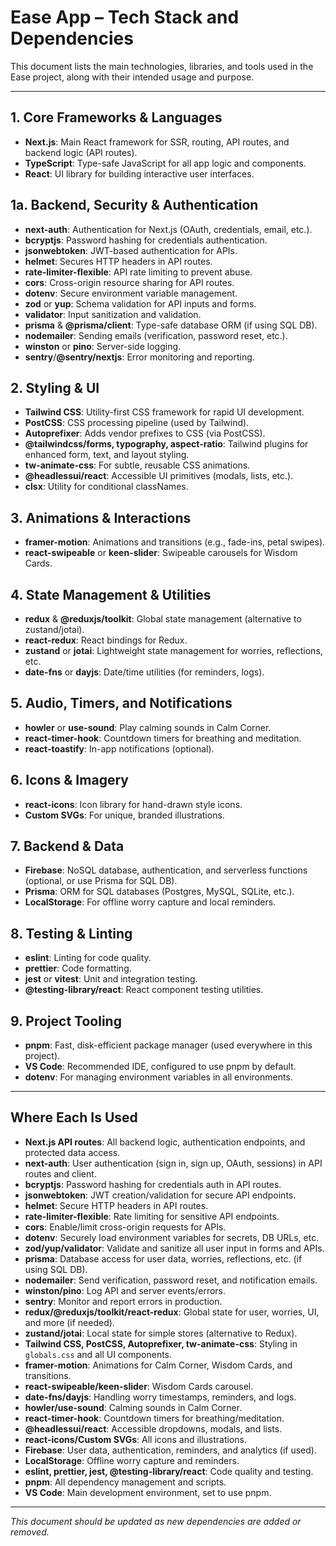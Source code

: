 # Ease App – Tech Stack and Dependencies

This document lists the main technologies, libraries, and tools used in the Ease project, along with their intended usage and purpose.

---

## 1. Core Frameworks & Languages
- **Next.js**: Main React framework for SSR, routing, API routes, and backend logic (API routes).
- **TypeScript**: Type-safe JavaScript for all app logic and components.
- **React**: UI library for building interactive user interfaces.

## 1a. Backend, Security & Authentication
- **next-auth**: Authentication for Next.js (OAuth, credentials, email, etc.).
- **bcryptjs**: Password hashing for credentials authentication.
- **jsonwebtoken**: JWT-based authentication for APIs.
- **helmet**: Secures HTTP headers in API routes.
- **rate-limiter-flexible**: API rate limiting to prevent abuse.
- **cors**: Cross-origin resource sharing for API routes.
- **dotenv**: Secure environment variable management.
- **zod** or **yup**: Schema validation for API inputs and forms.
- **validator**: Input sanitization and validation.
- **prisma** & **@prisma/client**: Type-safe database ORM (if using SQL DB).
- **nodemailer**: Sending emails (verification, password reset, etc.).
- **winston** or **pino**: Server-side logging.
- **sentry**/**@sentry/nextjs**: Error monitoring and reporting.

## 2. Styling & UI
- **Tailwind CSS**: Utility-first CSS framework for rapid UI development.
- **PostCSS**: CSS processing pipeline (used by Tailwind).
- **Autoprefixer**: Adds vendor prefixes to CSS (via PostCSS).
- **@tailwindcss/forms, typography, aspect-ratio**: Tailwind plugins for enhanced form, text, and layout styling.
- **tw-animate-css**: For subtle, reusable CSS animations.
- **@headlessui/react**: Accessible UI primitives (modals, lists, etc.).
- **clsx**: Utility for conditional classNames.

## 3. Animations & Interactions
- **framer-motion**: Animations and transitions (e.g., fade-ins, petal swipes).
- **react-swipeable** or **keen-slider**: Swipeable carousels for Wisdom Cards.

## 4. State Management & Utilities
- **redux** & **@reduxjs/toolkit**: Global state management (alternative to zustand/jotai).
- **react-redux**: React bindings for Redux.
- **zustand** or **jotai**: Lightweight state management for worries, reflections, etc.
- **date-fns** or **dayjs**: Date/time utilities (for reminders, logs).

## 5. Audio, Timers, and Notifications
- **howler** or **use-sound**: Play calming sounds in Calm Corner.
- **react-timer-hook**: Countdown timers for breathing and meditation.
- **react-toastify**: In-app notifications (optional).

## 6. Icons & Imagery
- **react-icons**: Icon library for hand-drawn style icons.
- **Custom SVGs**: For unique, branded illustrations.

## 7. Backend & Data
- **Firebase**: NoSQL database, authentication, and serverless functions (optional, or use Prisma for SQL DB).
- **Prisma**: ORM for SQL databases (Postgres, MySQL, SQLite, etc.).
- **LocalStorage**: For offline worry capture and local reminders.

## 8. Testing & Linting
- **eslint**: Linting for code quality.
- **prettier**: Code formatting.
- **jest** or **vitest**: Unit and integration testing.
- **@testing-library/react**: React component testing utilities.

## 9. Project Tooling
- **pnpm**: Fast, disk-efficient package manager (used everywhere in this project).
- **VS Code**: Recommended IDE, configured to use pnpm by default.
- **dotenv**: For managing environment variables in all environments.

---

## Where Each Is Used

- **Next.js API routes**: All backend logic, authentication endpoints, and protected data access.
- **next-auth**: User authentication (sign in, sign up, OAuth, sessions) in API routes and client.
- **bcryptjs**: Password hashing for credentials auth in API routes.
- **jsonwebtoken**: JWT creation/validation for secure API endpoints.
- **helmet**: Secure HTTP headers in API routes.
- **rate-limiter-flexible**: Rate limiting for sensitive API endpoints.
- **cors**: Enable/limit cross-origin requests for APIs.
- **dotenv**: Securely load environment variables for secrets, DB URLs, etc.
- **zod/yup/validator**: Validate and sanitize all user input in forms and APIs.
- **prisma**: Database access for user data, worries, reflections, etc. (if using SQL DB).
- **nodemailer**: Send verification, password reset, and notification emails.
- **winston/pino**: Log API and server events/errors.
- **sentry**: Monitor and report errors in production.
- **redux/@reduxjs/toolkit/react-redux**: Global state for user, worries, UI, and more (if needed).
- **zustand/jotai**: Local state for simple stores (alternative to Redux).
- **Tailwind CSS, PostCSS, Autoprefixer, tw-animate-css**: Styling in `globals.css` and all UI components.
- **framer-motion**: Animations for Calm Corner, Wisdom Cards, and transitions.
- **react-swipeable/keen-slider**: Wisdom Cards carousel.
- **date-fns/dayjs**: Handling worry timestamps, reminders, and logs.
- **howler/use-sound**: Calming sounds in Calm Corner.
- **react-timer-hook**: Countdown timers for breathing/meditation.
- **@headlessui/react**: Accessible dropdowns, modals, and lists.
- **react-icons/Custom SVGs**: All icons and illustrations.
- **Firebase**: User data, authentication, reminders, and analytics (if used).
- **LocalStorage**: Offline worry capture and reminders.
- **eslint, prettier, jest, @testing-library/react**: Code quality and testing.
- **pnpm**: All dependency management and scripts.
- **VS Code**: Main development environment, set to use pnpm.

---

_This document should be updated as new dependencies are added or removed._
